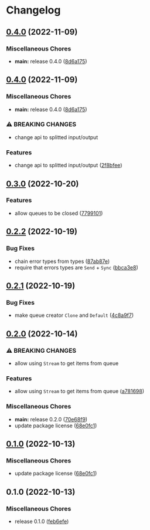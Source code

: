 # Changelog

## [0.4.0](https://github.com/SonicFrog/net-queue/compare/v0.4.0...v0.4.0) (2022-11-09)


### Miscellaneous Chores

* **main:** release 0.4.0 ([8d6a175](https://github.com/SonicFrog/net-queue/commit/8d6a175885c54d592976389ef187fe3cd69c2049))

## [0.4.0](https://github.com/SonicFrog/net-queue/compare/v0.4.0...v0.4.0) (2022-11-09)


### Miscellaneous Chores

* **main:** release 0.4.0 ([8d6a175](https://github.com/SonicFrog/net-queue/commit/8d6a175885c54d592976389ef187fe3cd69c2049))

### ⚠ BREAKING CHANGES

* change api to splitted input/output

### Features

* change api to splitted input/output ([2f8bfee](https://github.com/SonicFrog/net-queue/commit/2f8bfee31696c9ecafc90a15ff35d06ab58f02ee))

## [0.3.0](https://github.com/SonicFrog/net-queue/compare/v0.2.2...v0.3.0) (2022-10-20)


### Features

* allow queues to be closed ([7799101](https://github.com/SonicFrog/net-queue/commit/779910125a451f18ec39ccb3dfe7f2157fa6d857))

## [0.2.2](https://github.com/SonicFrog/net-queue/compare/v0.2.1...v0.2.2) (2022-10-19)


### Bug Fixes

* chain error types from types ([87ab87e](https://github.com/SonicFrog/net-queue/commit/87ab87e0b2addf5ac714f4d6fe12d49e42ad8ebe))
* require that errors types are `Send` + `Sync` ([bbca3e8](https://github.com/SonicFrog/net-queue/commit/bbca3e86c89863cc313e8dccb3b243808d56f301))

## [0.2.1](https://github.com/SonicFrog/net-queue/compare/v0.2.0...v0.2.1) (2022-10-19)


### Bug Fixes

* make queue creator `Clone` and `Default` ([4c8a9f7](https://github.com/SonicFrog/net-queue/commit/4c8a9f7cbd58b2c7cd4eb6448ce7ec7645c9551b))

## [0.2.0](https://github.com/SonicFrog/net-queue/compare/v0.1.0...v0.2.0) (2022-10-14)


### ⚠ BREAKING CHANGES

* allow using `Stream` to get items from queue

### Features

* allow using `Stream` to get items from queue ([a781698](https://github.com/SonicFrog/net-queue/commit/a7816983f362f40f86fc320ffa787abf53eeb52c))


### Miscellaneous Chores

* **main:** release 0.2.0 ([70e68f9](https://github.com/SonicFrog/net-queue/commit/70e68f9aaeff0f53df88ad284ab05f94c8b35c00))
* update package license ([68e0fc1](https://github.com/SonicFrog/net-queue/commit/68e0fc16729dd3abb5e2ed5b059f1bd15ed6fea3))

## [0.1.0](https://github.com/SonicFrog/net-queue/compare/v0.1.0...v0.1.0) (2022-10-13)


### Miscellaneous Chores

* update package license ([68e0fc1](https://github.com/SonicFrog/net-queue/commit/68e0fc16729dd3abb5e2ed5b059f1bd15ed6fea3))

## 0.1.0 (2022-10-13)


### Miscellaneous Chores

* release 0.1.0 ([feb6efe](https://github.com/SonicFrog/net-queue/commit/feb6efe61df132ed54a44ff4cd111f82315349ab))
